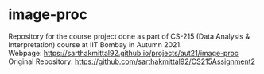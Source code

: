 # image-proc

Repository for the course project done as part of CS-215 (Data Analysis & Interpretation) course at IIT Bombay in Autumn 2021.  
Webpage: https://sarthakmittal92.github.io/projects/aut21/image-proc  
Original Repository: https://github.com/sarthakmittal92/CS215Assignment2